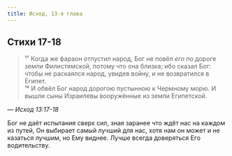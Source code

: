 ```yaml
---
title: Исход, 13-я глава
---
```


## Стихи 17-18

> ¹⁷ Когда же фараон отпустил народ, Бог не повёл _его_ по дороге земли Филистимской, потому что она близка;
> ибо сказал Бог: чтобы не раскаялся народ, увидев войну, и не возвратился в Египет.  
> ¹⁸ И обвёл Бог народ дорогою пустынною к Чермному морю. И вышли сыны Израилевы вооружённые из земли
> Египетской.

— <cite>Исход&nbsp;13:17-18</cite>

Бог не даёт испытания сверх сил, зная заранее что ждёт нас на каждом из путей, Он выбирает самый лучший
для нас, хотя нам он может и не казаться лучшим, но Ему виднее. Лучше всегда доверяться Его водительству.
